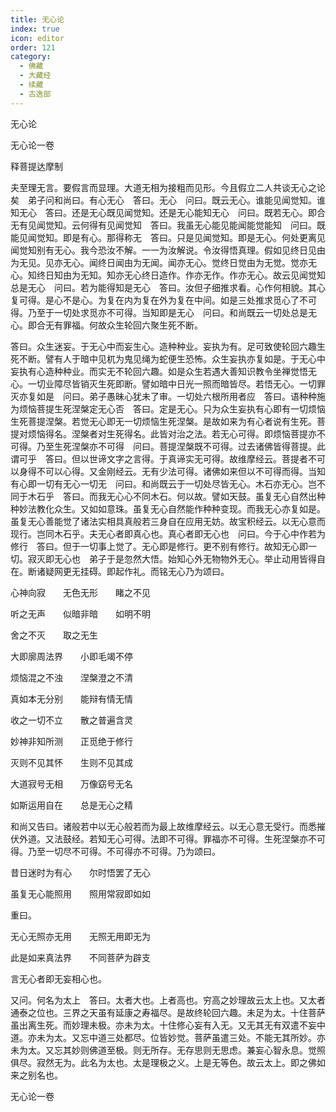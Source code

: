 ```yaml
---
title: 无心论
index: true
icon: editor
order: 121
category:
  - 佛藏
  - 大藏经
  - 续藏
  - 古逸部
---
```


  无心论  

无心论一卷  

释菩提达摩制  

夫至理无言。要假言而显理。大道无相为接粗而见形。今且假立二人共谈无心之论矣　弟子问和尚曰。有心无心　答曰。无心　问曰。既云无心。谁能见闻觉知。谁知无心　答曰。还是无心既见闻觉知。还是无心能知无心　问曰。既若无心。即合无有见闻觉知。云何得有见闻觉知　答曰。我虽无心能见能闻能觉能知　问曰。既能见闻觉知。即是有心。那得称无　答曰。只是见闻觉知。即是无心。何处更离见闻觉知别有无心。我今恐汝不解。一一为汝解说。令汝得悟真理。假如见终日见由为无见。见亦无心。闻终日闻由为无闻。闻亦无心。觉终日觉由为无觉。觉亦无心。知终日知由为无知。知亦无心终日造作。作亦无作。作亦无心。故云见闻觉知总是无心　问曰。若为能得知是无心　答曰。汝但子细推求看。心作何相貌。其心复可得。是心不是心。为复在内为复在外为复在中间。如是三处推求觅心了不可得。乃至于一切处求觅亦不可得。当知即是无心　问曰。和尚既云一切处总是无心。即合无有罪福。何故众生轮回六聚生死不断。  

答曰。众生迷妄。于无心中而妄生心。造种种业。妄执为有。足可致使轮回六趣生死不断。譬有人于暗中见杌为鬼见绳为蛇便生恐怖。众生妄执亦复如是。于无心中妄执有心造种种业。而实无不轮回六趣。如是众生若遇大善知识教令坐禅觉悟无心。一切业障尽皆销灭生死即断。譬如暗中日光一照而暗皆尽。若悟无心。一切罪灭亦复如是　问曰。弟子愚昧心犹未了审。一切处六根所用者应　答曰。语种种施为烦恼菩提生死涅槃定无心否　答曰。定是无心。只为众生妄执有心即有一切烦恼生死菩提涅槃。若觉无心即无一切烦恼生死涅槃。是故如来为有心者说有生死。菩提对烦恼得名。涅槃者对生死得名。此皆对治之法。若无心可得。即烦恼菩提亦不可得。乃至生死涅槃亦不可得　问曰。菩提涅槃既不可得。过去诸佛皆得菩提。此谓可乎　答曰。但以世谛文字之言得。于真谛实无可得。故维摩经云。菩提者不可以身得不可以心得。又金刚经云。无有少法可得。诸佛如来但以不可得而得。当知有心即一切有无心一切无　问曰。和尚既云于一切处尽皆无心。木石亦无心。岂不同于木石乎　答曰。而我无心心不同木石。何以故。譬如天鼓。虽复无心自然出种种妙法教化众生。又如如意珠。虽复无心自然能作种种变现。而我无心亦复如是。虽复无心善能觉了诸法实相具真般若三身自在应用无妨。故宝积经云。以无心意而现行。岂同木石乎。夫无心者即真心也。真心者即无心也　问曰。今于心中作若为修行　答曰。但于一切事上觉了。无心即是修行。更不别有修行。故知无心即一切。寂灭即无心也　弟子于是忽然大悟。始知心外无物物外无心。举止动用皆得自在。断诸疑网更无挂碍。即起作礼。而铭无心乃为颂曰。  

心神向寂　　无色无形　　睹之不见  

听之无声　　似暗非暗　　如明不明  

舍之不灭　　取之无生  

大即廓周法界　　小即毛竭不停  

烦恼混之不浊　　涅槃澄之不清  

真如本无分别　　能辩有情无情  

收之一切不立　　散之普遍含灵  

妙神非知所测　　正觅绝于修行  

灭则不见其怀　　生则不见其成  

大道寂号无相　　万像窈号无名  

如斯运用自在　　总是无心之精  

和尚又告曰。诸般若中以无心般若而为最上故维摩经云。以无心意无受行。而悉摧伏外道。又法鼓经。若知无心可得。法即不可得。罪福亦不可得。生死涅槃亦不可得。乃至一切尽不可得。不可得亦不可得。乃为颂曰。  

昔日迷时为有心　　尔时悟罢了无心  

虽复无心能照用　　照用常寂即如如  

重曰。  

无心无照亦无用　　无照无用即无为  

此是如来真法界　　不同菩萨为辟支  

言无心者即无妄相心也。  

又问。何名为太上　答曰。太者大也。上者高也。穷高之妙理故云太上也。又太者通泰之位也。三界之天虽有延康之寿福尽。是故终轮回六趣。未足为太。十住菩萨虽出离生死。而妙理未极。亦未为太。十住修心妄有入无。又无其无有双遣不妄中道。亦未为太。又忘中道三处都尽。位皆妙觉。菩萨虽遣三处。不能无其所妙。亦未为太。又忘其妙则佛道至极。则无所存。无存思则无思虑。兼妄心智永息。觉照俱尽。寂然无为。此名为太也。太是理极之义。上是无等色。故云太上。即之佛如来之别名也。  

无心论一卷  
